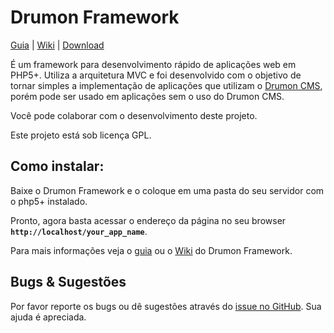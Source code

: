 # Drumon Framework

[Guia](http://sook.github.com/drumon_framework/) | [Wiki](http://github.com/sook/drumon_framework/wiki) | [Download](https://github.com/sook/drumon_framework/tarball/master)

É um framework para desenvolvimento rápido de aplicações web em PHP5+. Utiliza a arquitetura MVC e foi desenvolvido 
com o objetivo de tornar simples a implementação de aplicações que utilizam o [Drumon CMS](http://drumoncms.com/),
porém pode ser usado em aplicações sem o uso do Drumon CMS.

Você pode colaborar com o desenvolvimento deste projeto.

Este projeto está sob licença GPL. 


## Como instalar:

Baixe o Drumon Framework e o coloque em uma pasta do seu servidor com o php5+ instalado.

Pronto, agora basta acessar o endereço da página no seu browser **`http://localhost/your_app_name`**.

Para mais informações veja o [guia](http://sook.github.com/drumon_framework/) ou o [Wiki](http://github.com/sook/drumon_framework/wiki) do Drumon Framework.


## Bugs & Sugestões

Por favor reporte os bugs ou dê sugestões através do [issue no GitHub](http://github.com/sook/drumon_framework/issues). Sua ajuda é apreciada.
